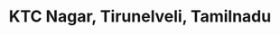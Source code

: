 ---
title: KTC Nagar, Tirunelveli, Tamilnadu
url: /ktc-nagar-tirunelveli-tamilnadu/
latitude: 8.714
longitude: 77.778
---